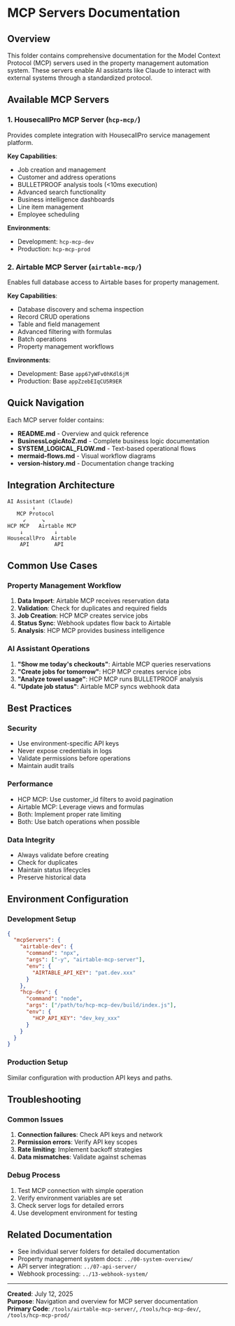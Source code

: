 # MCP Servers Documentation

## Overview

This folder contains comprehensive documentation for the Model Context Protocol (MCP) servers used in the property management automation system. These servers enable AI assistants like Claude to interact with external systems through a standardized protocol.

## Available MCP Servers

### 1. HousecallPro MCP Server (`hcp-mcp/`)
Provides complete integration with HousecallPro service management platform.

**Key Capabilities**:
- Job creation and management
- Customer and address operations  
- BULLETPROOF analysis tools (<10ms execution)
- Advanced search functionality
- Business intelligence dashboards
- Line item management
- Employee scheduling

**Environments**:
- Development: `hcp-mcp-dev`
- Production: `hcp-mcp-prod`

### 2. Airtable MCP Server (`airtable-mcp/`)
Enables full database access to Airtable bases for property management.

**Key Capabilities**:
- Database discovery and schema inspection
- Record CRUD operations
- Table and field management
- Advanced filtering with formulas
- Batch operations
- Property management workflows

**Environments**:
- Development: Base `app67yWFv0hKdl6jM`
- Production: Base `appZzebEIqCU5R9ER`

## Quick Navigation

Each MCP server folder contains:
- **README.md** - Overview and quick reference
- **BusinessLogicAtoZ.md** - Complete business logic documentation
- **SYSTEM_LOGICAL_FLOW.md** - Text-based operational flows
- **mermaid-flows.md** - Visual workflow diagrams
- **version-history.md** - Documentation change tracking

## Integration Architecture

```
AI Assistant (Claude)
        ↓
   MCP Protocol
     ↙     ↘
HCP MCP   Airtable MCP
    ↓          ↓
HousecallPro  Airtable
    API        API
```

## Common Use Cases

### Property Management Workflow
1. **Data Import**: Airtable MCP receives reservation data
2. **Validation**: Check for duplicates and required fields
3. **Job Creation**: HCP MCP creates service jobs
4. **Status Sync**: Webhook updates flow back to Airtable
5. **Analysis**: HCP MCP provides business intelligence

### AI Assistant Operations
1. **"Show me today's checkouts"**: Airtable MCP queries reservations
2. **"Create jobs for tomorrow"**: HCP MCP creates service jobs
3. **"Analyze towel usage"**: HCP MCP runs BULLETPROOF analysis
4. **"Update job status"**: Airtable MCP syncs webhook data

## Best Practices

### Security
- Use environment-specific API keys
- Never expose credentials in logs
- Validate permissions before operations
- Maintain audit trails

### Performance
- HCP MCP: Use customer_id filters to avoid pagination
- Airtable MCP: Leverage views and formulas
- Both: Implement proper rate limiting
- Both: Use batch operations when possible

### Data Integrity
- Always validate before creating
- Check for duplicates
- Maintain status lifecycles
- Preserve historical data

## Environment Configuration

### Development Setup
```json
{
  "mcpServers": {
    "airtable-dev": {
      "command": "npx",
      "args": ["-y", "airtable-mcp-server"],
      "env": {
        "AIRTABLE_API_KEY": "pat.dev.xxx"
      }
    },
    "hcp-dev": {
      "command": "node",
      "args": ["/path/to/hcp-mcp-dev/build/index.js"],
      "env": {
        "HCP_API_KEY": "dev_key_xxx"
      }
    }
  }
}
```

### Production Setup
Similar configuration with production API keys and paths.

## Troubleshooting

### Common Issues
1. **Connection failures**: Check API keys and network
2. **Permission errors**: Verify API key scopes
3. **Rate limiting**: Implement backoff strategies
4. **Data mismatches**: Validate against schemas

### Debug Process
1. Test MCP connection with simple operation
2. Verify environment variables are set
3. Check server logs for detailed errors
4. Use development environment for testing

## Related Documentation

- See individual server folders for detailed documentation
- Property management system docs: `../00-system-overview/`
- API server integration: `../07-api-server/`
- Webhook processing: `../13-webhook-system/`

---

**Created**: July 12, 2025  
**Purpose**: Navigation and overview for MCP server documentation  
**Primary Code**: `/tools/airtable-mcp-server/`, `/tools/hcp-mcp-dev/`, `/tools/hcp-mcp-prod/`